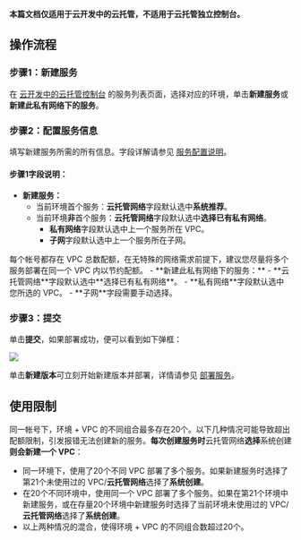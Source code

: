 **本篇文档仅适用于云开发中的云托管，不适用于云托管独立控制台。**

## 操作流程

### 步骤1：新建服务
在 [云开发中的云托管控制台](https://console.cloud.tencent.com/tcb/service) 的服务列表页面，选择对应的环境，单击**新建服务**或**新建此私有网络下的服务**。

### 步骤2：配置服务信息
填写新建服务所需的所有信息。字段详解请参见 [服务配置说明](https://cloud.tencent.com/document/product/1243/49261)。
#### 步骤1字段说明：
- **新建服务：**
	- 当前环境首个服务：**云托管网络**字段默认选中**系统推荐**。
	- 当前环境**非**首个服务：**云托管网络**字段默认选中**选择已有私有网络**。
		- **私有网络**字段默认选中上一个服务所在 VPC。
		- **子网**字段默认选中上一个服务所在子网。
<dx-alert infotype="notice" title="">
每个帐号都存在 VPC 总数配额，在无特殊的网络需求前提下，建议您尽量将多个服务部署在同一个 VPC 内以节约配额。
</dx-alert>
- **新建此私有网络下的服务：**
	- **云托管网络**字段默认选中**选择已有私有网络**。
		- **私有网络**字段默认选中您所选的 VPC。
		- **子网**字段需要手动选择。

### 步骤3：提交

单击**提交**，如果部署成功，便可以看到如下弹框：

![](https://main.qcloudimg.com/raw/49ee89fd54955cce5cdd008f5ccaa914.png)

单击**新建版本**可立刻开始新建版本并部署，详情请参见 [部署服务](https://cloud.tencent.com/document/product/1243/46127)。

## 使用限制
同一帐号下，环境 + VPC 的不同组合最多存在20个。以下几种情况可能导致超出配额限制，引发报错无法创建新的服务。**每次创建服务时**云托管网络**选择**系统创建**则会新建一个 VPC**：
- 同一环境下，使用了20个不同 VPC 部署了多个服务。如果新建服务时选择了第21个未使用过的 VPC/**云托管网络**选择了**系统创建**。
- 在20个不同环境中，使用同一个 VPC 部署了多个服务。如果在第21个环境中新建服务，或在存量20个环境中新建服务时选择了当前环境未使用过的 VPC/**云托管网络**选择了**系统创建**。
- 以上两种情况的混合，使得环境 + VPC 的不同组合数超过20个。



